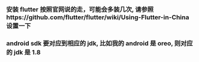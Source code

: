 ### 安装 flutter 按照官网说的走，可能会多装几次, 请参照https://github.com/flutter/flutter/wiki/Using-Flutter-in-China设置一下

### android sdk 要对应到相应的 jdk, 比如我的 android 是 oreo, 则对应的 jdk 是 1.8

